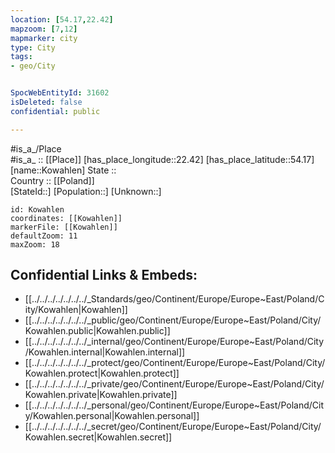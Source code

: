 ```yaml
---
location: [54.17,22.42] 
mapzoom: [7,12] 
mapmarker: city 
type: City
tags:
- geo/City


SpocWebEntityId: 31602
isDeleted: false
confidential: public

---
```

#is_a_/Place  
#is_a_ :: [[Place]] 
[has_place_longitude::22.42] 
[has_place_latitude::54.17] 
[name::Kowahlen] 
State ::  
Country :: [[Poland]]  
[StateId::] 
[Population::] 
[Unknown::] 


```leaflet
id: Kowahlen
coordinates: [[Kowahlen]] 
markerFile: [[Kowahlen]] 
defaultZoom: 11 
maxZoom: 18
```


## Confidential Links & Embeds: 
- [[../../../../../../../_Standards/geo/Continent/Europe/Europe~East/Poland/City/Kowahlen|Kowahlen]] 
- [[../../../../../../../_public/geo/Continent/Europe/Europe~East/Poland/City/Kowahlen.public|Kowahlen.public]] 
- [[../../../../../../../_internal/geo/Continent/Europe/Europe~East/Poland/City/Kowahlen.internal|Kowahlen.internal]] 
- [[../../../../../../../_protect/geo/Continent/Europe/Europe~East/Poland/City/Kowahlen.protect|Kowahlen.protect]] 
- [[../../../../../../../_private/geo/Continent/Europe/Europe~East/Poland/City/Kowahlen.private|Kowahlen.private]] 
- [[../../../../../../../_personal/geo/Continent/Europe/Europe~East/Poland/City/Kowahlen.personal|Kowahlen.personal]] 
- [[../../../../../../../_secret/geo/Continent/Europe/Europe~East/Poland/City/Kowahlen.secret|Kowahlen.secret]] 
